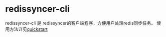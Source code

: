 # redissyncer-cli

redissyncer-cli 是 redissyncer的客户端程序，方便用户处理redis同步任务。
使用方法详见[quickstart](docs/quickstart.md)
